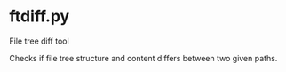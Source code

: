 ftdiff.py
=========

File tree diff tool

Checks if file tree structure and content differs between two given paths.
